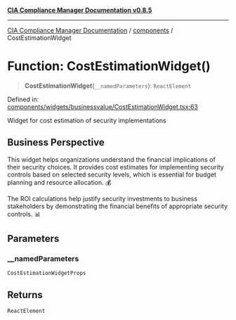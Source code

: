 [**CIA Compliance Manager Documentation v0.8.5**](../../README.md)

***

[CIA Compliance Manager Documentation](../../modules.md) / [components](../README.md) / CostEstimationWidget

# Function: CostEstimationWidget()

> **CostEstimationWidget**(`__namedParameters`): `ReactElement`

Defined in: [components/widgets/businessvalue/CostEstimationWidget.tsx:63](https://github.com/Hack23/cia-compliance-manager/blob/b7c3bc9644fb5b9d82b5b184ba290206da25104b/src/components/widgets/businessvalue/CostEstimationWidget.tsx#L63)

Widget for cost estimation of security implementations

## Business Perspective

This widget helps organizations understand the financial implications of their security choices.
It provides cost estimates for implementing security controls based on selected security levels,
which is essential for budget planning and resource allocation. 💰

The ROI calculations help justify security investments to business stakeholders by
demonstrating the financial benefits of appropriate security controls. 📊

## Parameters

### \_\_namedParameters

`CostEstimationWidgetProps`

## Returns

`ReactElement`
